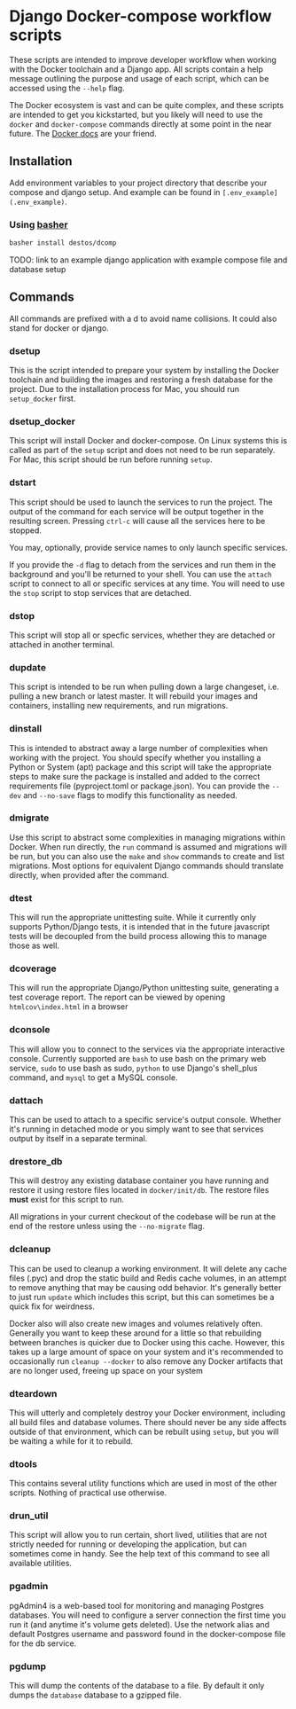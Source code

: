 # Django Docker-compose workflow scripts

These scripts are intended to improve developer workflow when working with the
Docker toolchain and a Django app. All scripts contain a help message outlining the purpose and
usage of each script, which can be accessed using the `--help` flag.

The Docker ecosystem is vast and can be quite complex, and these scripts are intended to get you
kickstarted, but you likely will need to use the `docker` and `docker-compose` commands directly
at some point in the near future. The [Docker docs](https://docs.docker.com/reference/) are your friend.

## Installation
Add environment variables to your project directory that describe your compose and django setup.
And example can be found in `[.env_example](.env_example)`.
### Using [basher](https://github.com/basherpm/basher)

``` bash
basher install destos/dcomp
```


TODO: link to an example django application with example compose file and database setup

## Commands

All commands are prefixed with a d to avoid name collisions. It could also stand for docker or django.

### dsetup

This is the script intended to prepare your system by installing the Docker toolchain and building
the images and restoring a fresh database for the project. Due to the installation process for Mac,
you should run `setup_docker` first.

### dsetup_docker

This script will install Docker and docker-compose. On Linux systems this is called as part of the
`setup` script and does not need to be run separately. For Mac, this script should be run before
running `setup`.

### dstart

This script should be used to launch the services to run the project. The output of the command for
each service will be output together in the resulting screen. Pressing `ctrl-c` will cause all the
services here to be stopped.

You may, optionally, provide service names to only launch specific services.

If you provide the `-d` flag to detach from the services and run them in the background and you'll
be returned to your shell. You can use the `attach` script to connect to all or specific services
at any time. You will need to use the `stop` script to stop services that are detached.

### dstop

This script will stop all or specfic services, whether they are detached or attached in another
terminal.

### dupdate

This script is intended to be run when pulling down a large changeset, i.e. pulling a new branch or
latest master. It will rebuild your images and containers, installing new requirements, and run
migrations.

### dinstall

This is intended to abstract away a large number of complexities when working with the project. You
should specify whether you installing a Python or System (apt) package and this script will
take the appropriate steps to make sure the package is installed and added to the correct
requirements file (pyproject.toml or package.json). You can provide the `--dev` and `--no-save`
flags to modify this functionality as needed.

### dmigrate

Use this script to abstract some complexities in managing migrations within Docker. When run
directly, the `run` command is assumed and migrations will be run, but you can also use the `make`
and `show` commands to create and list migrations. Most options for equivalent Django commands
should translate directly, when provided after the command.

### dtest

This will run the appropriate unittesting suite. While it currently only supports Python/Django
tests, it is intended that in the future javascript tests will be decoupled from the build process
allowing this to manage those as well.

### dcoverage

This will run the appropriate Django/Python unittesting suite, generating a test
coverage report. The report can be viewed by opening `htmlcov\index.html` in a
browser

### dconsole

This will allow you to connect to the services via the appropriate interactive console. Currently
supported are `bash` to use bash on the primary web service, `sudo` to use bash as sudo, `python`
to use Django's shell_plus command, and `mysql` to get a MySQL console.

### dattach

This can be used to attach to a specific service's output console. Whether it's running in detached
mode or you simply want to see that services output by itself in a separate terminal.

### drestore_db

This will destroy any existing database container you have running and restore it using restore
files located in `docker/init/db`. The restore files **must** exist for this script to run.

All migrations in your current checkout of the codebase will be run at the end of the restore
unless using the `--no-migrate` flag.

### dcleanup

This can be used to cleanup a working environment. It will delete any cache files (.pyc) and drop
the static build and Redis cache volumes, in an attempt to remove anything that may be causing odd
behavior. It's generally better to just run `update` which includes this script, but this can
sometimes be a quick fix for weirdness.

Docker also will also create new images and volumes relatively often. Generally you want to keep
these around for a little so that rebuilding between branches is quicker due to Docker using this
cache. However, this takes up a large amount of space on your system and it's recommended to
occasionally run `cleanup --docker` to also remove any Docker artifacts that are no longer used,
freeing up space on your system

### dteardown

This will utterly and completely destroy your Docker environment, including all build files and
database volumes. There should never be any side affects outside of that environment, which can be
rebuilt using `setup`, but you will be waiting a while for it to rebuild.

### dtools

This contains several utility functions which are used in most of the other scripts. Nothing of
practical use otherwise.

### drun_util

This script will allow you to run certain, short lived, utilities that are not strictly needed for
running or developing the application, but can sometimes come in handy. See the help text of this
command to see all available utilities.

### pgadmin

pgAdmin4 is a web-based tool for monitoring and managing Postgres databases. You will need to
configure a server connection the first time you run it (and anytime it's volume gets deleted). Use
the network alias and default Postgres username and password found in the docker-compose file for
the db service.

### pgdump

This will dump the contents of the database to a file. By default it only dumps the `database`
database to a gzipped file.
